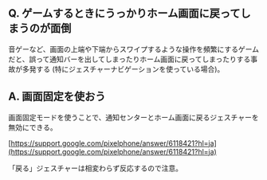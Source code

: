 ## Q. ゲームするときにうっかりホーム画面に戻ってしまうのが面倒

音ゲーなど、画面の上端や下端からスワイプするような操作を頻繁にするゲームだと、誤って通知バーを出してしまったりホーム画面に戻ってしまったりする事故が多発する (特にジェスチャーナビゲーションを使っている場合)。

## A. 画面固定を使おう

画面固定モードを使うことで、通知センターとホーム画面に戻るジェスチャーを無効にできる。

[https://support.google.com/pixelphone/answer/6118421?hl=ja](https://support.google.com/pixelphone/answer/6118421?hl=ja)

「戻る」ジェスチャーは相変わらず反応するので注意。
